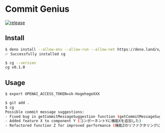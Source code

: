 # Commit Genius

[![release](https://img.shields.io/github/v/tag/ytkg/commit-genius?label=release&logo=deno)](https://deno.land/x/commit_genius)

## Install
```bash
$ deno install --allow-env --allow-run --allow-net https://deno.land/x/commit_genius/cg.ts
✅ Successfully installed cg

$ cg --version
cg v0.1.0
```

## Usage
```bash
$ export OPENAI_ACCESS_TOKEN=sk-HogehogeXXX

$ git add .
$ cg
Possible commit message suggestions:
- Fixed bug in getCommitMessageSuggestion function (getCommitMessageSuggestion関数中のバグを修正)
- Added feature X to component Y (コンポーネントYに機能Xを追加した)
- Refactored function Z for improved performance (機能Zのリファクタリングによるパフォーマンス改善)
```
